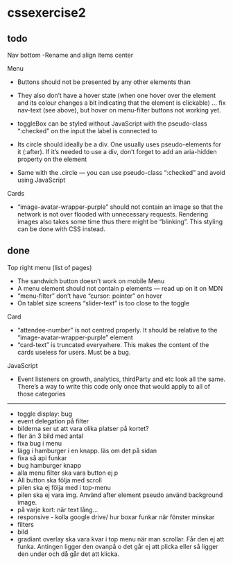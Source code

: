 # cssexercise2

## todo

Nav bottom
-Rename and align items center

Menu

- Buttons should not be presented by any other elements than
- They also don’t have a hover state (when one hover over the element and its colour changes a bit indicating that the element is clickable)
  ... fix nav-text (see above), but hover on menu-filter buttons not working yet.

- toggleBox can be styled without JavaScript with the pseudo-class “:checked” on the input the label is connected to
- Its circle should ideally be a div. One usually uses pseudo-elements for it (:after).
  If it’s needed to use a div, don’t forget to add an aria-hidden property on the element
- Same with the .circle — you can use pseudo-class “:checked” and avoid using JavaScript

Cards

- “image-avatar-wrapper-purple” should not contain an image so that the network is not over flooded with unnecessary requests. Rendering images also takes some time thus there might be “blinking”. This styling can be done with CSS instead.

## done

Top right menu (list of pages)

- The sandwich button doesn’t work on mobile
  Menu
- A menu element should not contain p elements — read up on it on MDN
- “menu-filter” don’t have “cursor: pointer” on hover
- On tablet size screens “slider-text” is too close to the toggle

Card

- “attendee-number” is not centred properly. It should be relative to the “image-avatar-wrapper-purple” element
- “card-text” is truncated everywhere. This makes the content of the cards useless for users. Must be a bug.

JavaScript

- Event listeners on growth, analytics, thirdParty and etc look all the same. There’s a way to write this code only once that would apply to all of those categories

---

- toggle display: bug
- event delegation på filter
- bilderna ser ut att vara olika platser på kortet?
- fler än 3 bild med antal
- fixa bug i menu
- lägg i hamburger i en knapp. läs om det på sidan
- fixa så api funkar
- bug hamburger knapp
- alla menu filter ska vara button ej p
- All button ska följa med scroll
- pilen ska ej följa med i top-menu
- pilen ska ej vara img. Använd after element pseudo använd background image.
- på varje kort: när text lång...
- responsive - kolla google drive/ hur boxar funkar när fönster minskar
- filters
- bild
- gradiant overlay ska vara kvar i top menu när man scrollar. Får den ej att funka. Antingen ligger den ovanpå o det går ej att plicka eller så ligger den under och då går det att klicka.
